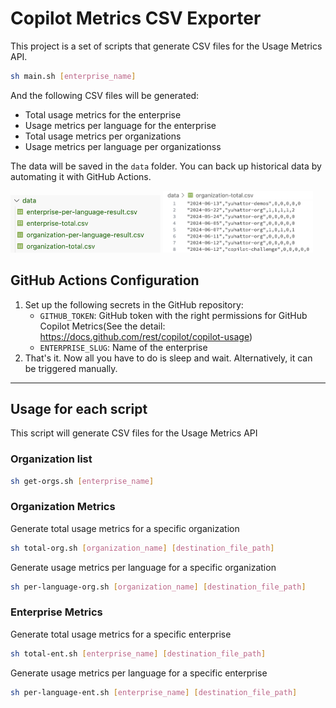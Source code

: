 # Copilot Metrics CSV Exporter

This project is a set of scripts that generate CSV files for the Usage Metrics API.

```sh
sh main.sh [enterprise_name] 
```

And the following CSV files will be generated:

- Total usage metrics for the enterprise
- Usage metrics per language for the enterprise
- Total usage metrics per organizations
- Usage metrics per language per organizationss

The data will be saved in the `data` folder. You can back up historical data by automating it with GitHub Actions.

<img src="./assets/file-generated.png" width="240px" />
<img src="./assets/csv-image.png" width="240px" />


## GitHub Actions Configuration

1. Set up the following secrets in the GitHub repository:
   - `GITHUB_TOKEN`: GitHub token with the right permissions for GitHub Copilot Metrics(See the detail: https://docs.github.com/rest/copilot/copilot-usage)
   - `ENTERPRISE_SLUG`: Name of the enterprise
2. That's it. Now all you have to do is sleep and wait. Alternatively, it can be triggered manually.
---
## Usage for each script

This script will generate CSV files for the Usage Metrics API

### Organization list

```bash
sh get-orgs.sh [enterprise_name]
```

### Organization Metrics

Generate total usage metrics for a specific organization

```bash
sh total-org.sh [organization_name] [destination_file_path]
```

Generate usage metrics per language for a specific organization

```bash
sh per-language-org.sh [organization_name] [destination_file_path]
```

### Enterprise Metrics

Generate total usage metrics for a specific enterprise

```bash
sh total-ent.sh [enterprise_name] [destination_file_path]
```

Generate usage metrics per language for a specific enterprise

```bash
sh per-language-ent.sh [enterprise_name] [destination_file_path]
```
